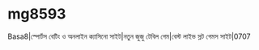 # mg8593
Basa8|স্পোর্টস বেটিং ও অনলাইন ক্যাসিনো সাইট|নতুন জুজু টেবিল গেম|বেস্ট লাইভ স্লট গেমস সাইট|0707
